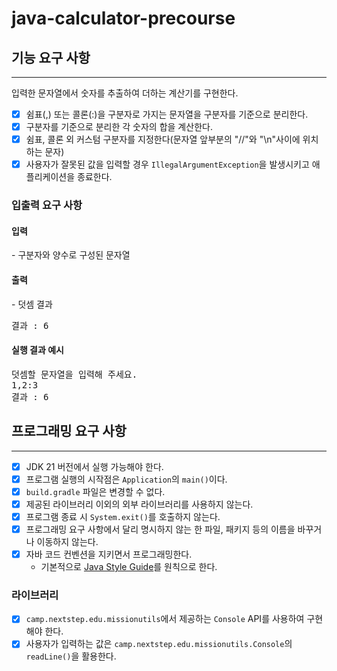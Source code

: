 # java-calculator-precourse

<!-- ROADMAP -->
## 기능 요구 사항
<hr>
입력한 문자열에서 숫자를 추출하여 더하는 계산기를 구현한다.

- [x] 쉼표(,) 또는 콜론(:)을 구분자로 가지는 문자열을 구분자를 기준으로 분리한다.
- [x] 구분자를 기준으로 분리한 각 숫자의 합을 계산한다.
- [x] 쉼표, 콜론 외 커스텀 구분자를 지정한다(문자열 앞부분의 "//"와 "\n"사이에 위치하는 문자)
- [x] 사용자가 잘못된 값을 입력할 경우 `IllegalArgumentException`을 발생시키고 애플리케이션을 종료한다.

### 입출력 요구 사항
<h4>입력</h4>
- 구분자와 양수로 구성된 문자열
<h4>출력</h4>
- 덧셈 결과
<pre>결과 : 6</pre>
<h4>실행 결과 예시</h4>
<pre>
덧셈할 문자열을 입력해 주세요.
1,2:3
결과 : 6
</pre>

## 프로그래밍 요구 사항
<hr>

- [x] JDK 21 버전에서 실행 가능해야 한다.
- [x] 프로그램 실행의 시작점은 `Application`의 `main()`이다.
- [x] `build.gradle` 파일은 변경할 수 없다.
- [x] 제공된 라이브러리 이외의 외부 라이브러리를 사용하지 않는다.
- [x] 프로그램 종료 시 `System.exit()`를 호출하지 않는다.
- [x] 프로그래밍 요구 사항에서 달리 명시하지 않는 한 파일, 패키지 등의 이름을 바꾸거나 이동하지 않는다.
- [x] 자바 코드 컨벤션을 지키면서 프로그래밍한다.
  - 기본적으로 [Java Style Guide](https://github.com/woowacourse/woowacourse-docs/blob/main/styleguide/java)를 원칙으로 한다.

### 라이브러리
- [x] `camp.nextstep.edu.missionutils`에서 제공하는 `Console` API를 사용하여 구현해야 한다.
- [x] 사용자가 입력하는 값은 `camp.nextstep.edu.missionutils.Console`의 `readLine()`을 활용한다.